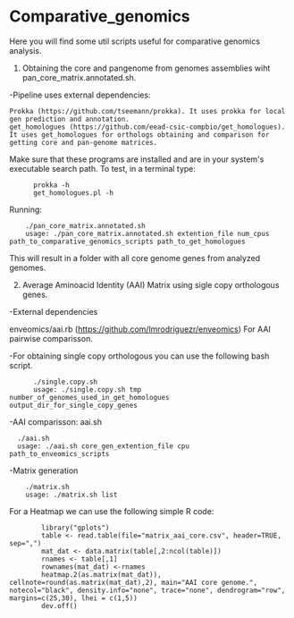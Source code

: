 # Comparative_genomics

Here you will find some util scripts useful for comparative genomics analysis.

1. Obtaining the core and pangenome from genomes assemblies wiht pan_core_matrix.annotated.sh.
  
  -Pipeline uses external dependencies:
  
    Prokka (https://github.com/tseemann/prokka). It uses prokka for local gen prediction and annotation.
    get_homologues (https://github.com/eead-csic-compbio/get_homologues). It uses get_homologues for orthologs obtaining and comparison for getting core and pan-genome matrices.

Make sure that these programs are installed and are in your system's executable search path. To test, in a terminal type:

          prokka -h
          get_homologues.pl -h

Running:

        ./pan_core_matrix.annotated.sh
        usage: ./pan_core_matrix.annotated.sh extention_file num_cpus path_to_comparative_genomics_scripts path_to_get_homologues
   
    
This will result in a folder with all core genome genes from analyzed genomes.

2. Average Aminoacid Identity (AAI) Matrix using sigle copy orthologous genes.

  -External dependencies 
  
  enveomics/aai.rb (https://github.com/lmrodriguezr/enveomics) For AAI pairwise comparisson.
  
 -For obtaining single copy orthologous you can use the following bash script.
  
          ./single.copy.sh
          usage: ./single.copy.sh tmp number_of_genomes_used_in_get_homologues output_dir_for_single_copy_genes
  
  -AAI comparisson: aai.sh
  
      ./aai.sh
      usage: ./aai.sh core_gen_extention_file cpu path_to_enveomics_scripts
   -Matrix generation
   
        ./matrix.sh
        usage: ./matrix.sh list
   
   For a Heatmap we can use the following simple R code:
   
            library("gplots")
            table <- read.table(file="matrix_aai_core.csv", header=TRUE, sep=",")
            mat_dat <- data.matrix(table[,2:ncol(table)])
            rnames <- table[,1]
            rownames(mat_dat) <-rnames
            heatmap.2(as.matrix(mat_dat)), cellnote=round(as.matrix(mat_dat),2), main="AAI core genome.", notecol="black", density.info="none", trace="none", dendrogram="row", margins=c(25,30), lhei = c(1,5))
            dev.off()



   
